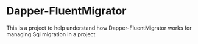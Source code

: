 # Dapper-FluentMigrator
This is a project to help understand how Dapper-FluentMigrator works for managing Sql migration in a project
